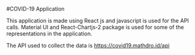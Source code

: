 #COVID-19 Application

This application is made using React js and javascript is used for the API calls. Material UI and React-Chartjs-2 package is used for some of the representations in the application.

The API used to collect the data is https://covid19.mathdro.id/api

